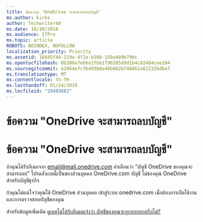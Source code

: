 ```yaml
---
title: ข้อความ 'OneDrive จะสามารถลบบัญชี'
ms.author: kirks
author: Techwriter40
ms.date: 10/30/2018
ms.audience: ITPro
ms.topic: article
ROBOTS: NOINDEX, NOFOLLOW
localization_priority: Priority
ms.assetid: 16645f44-219e-4f2a-b30b-159a409b790c
ms.openlocfilehash: 0b380e7ebba1fbb1f96595d9d1b4c82484cee104
ms.sourcegitcommit: e2864efcfb493b6e46b662b746661a61232bdba7
ms.translationtype: MT
ms.contentlocale: th-TH
ms.lasthandoff: 01/24/2019
ms.locfileid: "29493682"
---
```

# <a name="onedrive-account-will-be-deleted-message"></a>ข้อความ "OneDrive จะสามารถลบบัญชี"

# <a name="onedrive-account-will-be-deleted-message"></a>ข้อความ "OneDrive จะสามารถลบบัญชี"

ถ้าคุณได้รับอีเมลจาก email@mail.onedrive.com คำเตือนว่า "บัญชี OneDrive ของคุณจะสามารถลบ" โปรดสังเกตนี้เป็นของส่วนบุคคล OneDrive.com บัญชี ไม่ของคุณ OneDrive สำหรับบัญชีธุรกิจ 
  
ถ้าคุณไม่แน่ใจว่าคุณใช้ OneDrive ส่วนบุคคล เข้าสู่ระบบ onedrive.com เมื่อต้องการเปิดใช้งาน และการตรวจสอบบัญชีของคุณ
  
สำหรับข้อมูลเพิ่มเติม ดู[เหตุไม่ได้รับอีเมลแจ้งว่า บัญชีของคุณจะถูกลบออกหรือไม่?](https://go.microsoft.com/fwlink/?linkid=2036151&amp;clcid=0x409)
  

